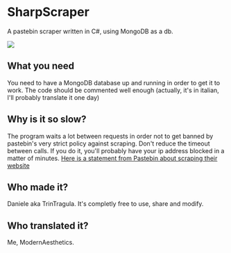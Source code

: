 # SharpScraper
A pastebin scraper written in C#, using MongoDB as a db.

![](http://pastebin.com/i/pastebin_logo_side_outline.png)


## What you need
You need to have a MongoDB database up and running in order to get it to work. The code should be commented well enough (actually, it's in italian, I'll probably translate it one day)

## Why is it so slow?
The program waits a lot between requests in order not to get banned by pastebin's very strict policy against scraping.
Don't reduce the timeout between calls. If you do it, you'll probably have your ip address blocked in a matter of minutes.
[Here is a statement from Pastebin about scraping their website](http://pastebin.com/scraping)

## Who made it?
Daniele aka TrinTragula. It's completly free to use, share and modify.

## Who translated it?
Me, ModernAesthetics.
